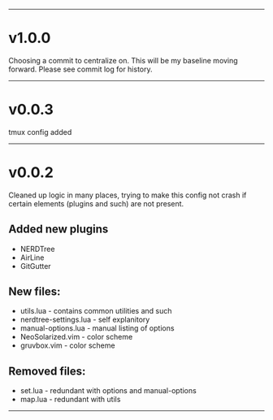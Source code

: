 _______________________________________________________________________________
# v1.0.0
Choosing a commit to centralize on. This will be my baseline moving forward.
Please see commit log for history.

_______________________________________________________________________________
# v0.0.3
tmux config added

_______________________________________________________________________________
# v0.0.2
Cleaned up logic in many places, trying to make this config not crash if
certain elements (plugins and such) are not present.

## Added new plugins
- NERDTree
- AirLine
- GitGutter

## New files:
- utils.lua - contains common utilities and such
- nerdtree-settings.lua - self explanitory
- manual-options.lua - manual listing of options
- NeoSolarized.vim - color scheme
- gruvbox.vim - color scheme

## Removed files:
- set.lua - redundant with options and manual-options
- map.lua - redundant with utils
_______________________________________________________________________________
